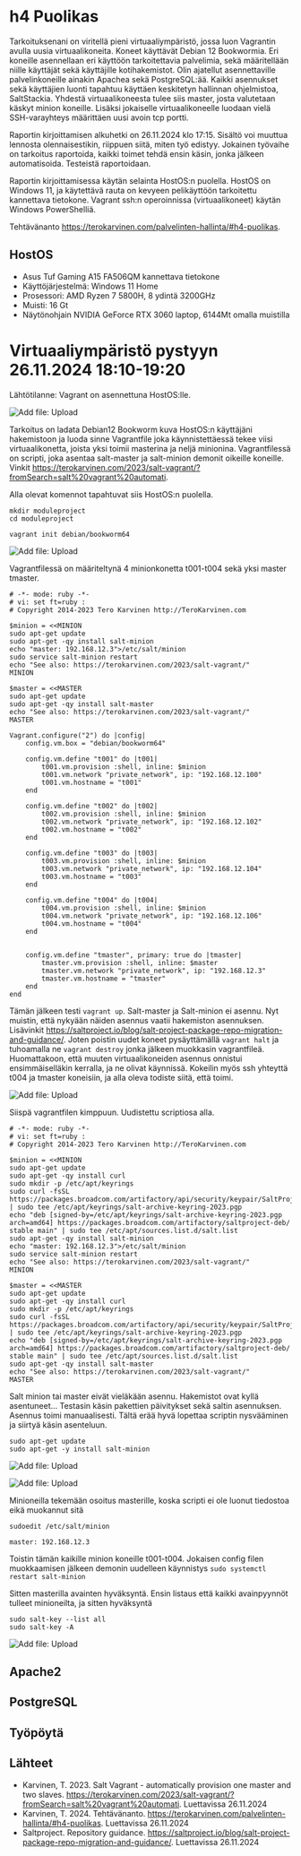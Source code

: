 # h4 Puolikas
Tarkoituksenani on viritellä pieni virtuaaliympäristö, jossa luon Vagrantin avulla uusia virtuaalikoneita. Koneet käyttävät Debian 12 Bookwormia. Eri koneille asennellaan eri käyttöön tarkoitettavia palvelimia, sekä määritellään niille käyttäjät sekä käyttäjille kotihakemistot. Olin ajatellut asennettaville palvelinkoneille ainakin Apachea sekä PostgreSQL:ää. Kaikki asennukset sekä käyttäjien luonti tapahtuu käyttäen keskitetyn hallinnan ohjelmistoa, SaltStackia. Yhdestä virtuaalikoneesta tulee siis master, josta valutetaan käskyt minion koneille. Lisäksi jokaiselle virtuaalikoneelle luodaan vielä SSH-varayhteys määrittäen uusi avoin tcp portti.

Raportin kirjoittamisen alkuhetki on 26.11.2024 klo 17:15. Sisältö voi muuttua lennosta olennaisestikin, riippuen siitä, miten työ edistyy. Jokainen työvaihe on tarkoitus raportoida, kaikki toimet tehdä ensin käsin, jonka jälkeen automatisoida. Testeistä raportoidaan.

Raportin kirjoittamisessa käytän selainta HostOS:n puolella. HostOS on Windows 11, ja käytettävä rauta on kevyeen pelikäyttöön tarkoitettu kannettava tietokone. Vagrant ssh:n operoinnissa (virtuaalikoneet) käytän Windows PowerShelliä.

Tehtävänanto https://terokarvinen.com/palvelinten-hallinta/#h4-puolikas.

## HostOS
- Asus Tuf Gaming A15 FA506QM kannettava tietokone
- Käyttöjärjestelmä: Windows 11 Home
- Prosessori: AMD Ryzen 7 5800H, 8 ydintä 3200GHz
- Muisti: 16 Gt
- Näytönohjain NVIDIA GeForce RTX 3060 laptop, 6144Mt omalla muistilla

# Virtuaaliympäristö pystyyn 26.11.2024 18:10-19:20
Lähtötilanne: Vagrant on asennettuna HostOS:lle.

![Add file: Upload](h4_kuvat/h4_1.png)

Tarkoitus on ladata Debian12 Bookworm kuva HostOS:n käyttäjäni hakemistoon ja luoda sinne Vagrantfile joka käynnistettäessä tekee viisi virtuaalikonetta, joista yksi toimii masterina ja neljä minionina. Vagrantfilessä on scripti, joka asentaa salt-master ja salt-minion demonit oikeille koneille. Vinkit https://terokarvinen.com/2023/salt-vagrant/?fromSearch=salt%20vagrant%20automati.

Alla olevat komennot tapahtuvat siis HostOS:n puolella.

    mkdir moduleproject
    cd moduleproject

    vagrant init debian/bookworm64

![Add file: Upload](h4_kuvat/h4_2.png)

Vagrantfilessä on määriteltynä 4 minionkonetta t001-t004 sekä yksi master tmaster.

    # -*- mode: ruby -*-
    # vi: set ft=ruby :
    # Copyright 2014-2023 Tero Karvinen http://TeroKarvinen.com

    $minion = <<MINION
    sudo apt-get update
    sudo apt-get -qy install salt-minion
    echo "master: 192.168.12.3">/etc/salt/minion
    sudo service salt-minion restart
    echo "See also: https://terokarvinen.com/2023/salt-vagrant/"
    MINION

    $master = <<MASTER
    sudo apt-get update
    sudo apt-get -qy install salt-master
    echo "See also: https://terokarvinen.com/2023/salt-vagrant/"
    MASTER

    Vagrant.configure("2") do |config|
	    config.vm.box = "debian/bookworm64"

	    config.vm.define "t001" do |t001|
		    t001.vm.provision :shell, inline: $minion
		    t001.vm.network "private_network", ip: "192.168.12.100"
		    t001.vm.hostname = "t001"
	    end

	    config.vm.define "t002" do |t002|
		    t002.vm.provision :shell, inline: $minion
		    t002.vm.network "private_network", ip: "192.168.12.102"
		    t002.vm.hostname = "t002"
	    end

	    config.vm.define "t003" do |t003|
		    t003.vm.provision :shell, inline: $minion
		    t003.vm.network "private_network", ip: "192.168.12.104"
		    t003.vm.hostname = "t003"
	    end

	    config.vm.define "t004" do |t004|
	    	t004.vm.provision :shell, inline: $minion
	    	t004.vm.network "private_network", ip: "192.168.12.106"
		    t004.vm.hostname = "t004"
	    end


    	config.vm.define "tmaster", primary: true do |tmaster|
		    tmaster.vm.provision :shell, inline: $master
		    tmaster.vm.network "private_network", ip: "192.168.12.3"
		    tmaster.vm.hostname = "tmaster"
	    end
    end

Tämän jälkeen testi `vagrant up`. Salt-master ja Salt-minion ei asennu. Nyt muistin, että nykyään näiden asennus vaatii hakemiston asennuksen. Lisävinkit https://saltproject.io/blog/salt-project-package-repo-migration-and-guidance/. Joten poistin uudet koneet pysäyttämällä `vagrant halt` ja tuhoamalla ne `vagrant destroy` jonka jälkeen muokkasin vagrantfileä. Huomattakoon, että muuten virtuaalikoneiden asennus onnistui ensimmäiselläkin kerralla, ja ne olivat käynnissä. Kokeilin myös ssh yhteyttä t004 ja tmaster koneisiin, ja alla oleva todiste siitä, että toimi.

![Add file: Upload](h4_kuvat/h4_3.png)

Siispä vagrantfilen kimppuun. Uudistettu scriptiosa alla.

    # -*- mode: ruby -*-
    # vi: set ft=ruby :
    # Copyright 2014-2023 Tero Karvinen http://TeroKarvinen.com

    $minion = <<MINION
    sudo apt-get update
    sudo apt-get -qy install curl
    sudo mkdir -p /etc/apt/keyrings
    sudo curl -fsSL https://packages.broadcom.com/artifactory/api/security/keypair/SaltProjectKey/public | sudo tee /etc/apt/keyrings/salt-archive-keyring-2023.pgp
    echo "deb [signed-by=/etc/apt/keyrings/salt-archive-keyring-2023.pgp arch=amd64] https://packages.broadcom.com/artifactory/saltproject-deb/ stable main" | sudo tee /etc/apt/sources.list.d/salt.list
    sudo apt-get -qy install salt-minion
    echo "master: 192.168.12.3">/etc/salt/minion
    sudo service salt-minion restart
    echo "See also: https://terokarvinen.com/2023/salt-vagrant/"
    MINION

    $master = <<MASTER
    sudo apt-get update
    sudo apt-get -qy install curl
    sudo mkdir -p /etc/apt/keyrings
    sudo curl -fsSL https://packages.broadcom.com/artifactory/api/security/keypair/SaltProjectKey/public | sudo tee /etc/apt/keyrings/salt-archive-keyring-2023.pgp
    echo "deb [signed-by=/etc/apt/keyrings/salt-archive-keyring-2023.pgp arch=amd64] https://packages.broadcom.com/artifactory/saltproject-deb/ stable main" | sudo tee /etc/apt/sources.list.d/salt.list
    sudo apt-get -qy install salt-master
    echo "See also: https://terokarvinen.com/2023/salt-vagrant/"
    MASTER

Salt minion tai master eivät vieläkään asennu. Hakemistot ovat kyllä asentuneet... Testasin käsin pakettien päivitykset sekä saltin asennuksen. Asennus toimi manuaalisesti. Tältä erää hyvä lopettaa scriptin nysvääminen ja siirtyä käsin asenteluun.

    sudo apt-get update
    sudo apt-get -y install salt-minion

![Add file: Upload](h4_kuvat/h4_4.png)

![Add file: Upload](h4_kuvat/h4_5.png)

Minioneilla tekemään osoitus masterille, koska scripti ei ole luonut tiedostoa eikä muokannut sitä

    sudoedit /etc/salt/minion

    master: 192.168.12.3

Toistin tämän kaikille minion koneille t001-t004. Jokaisen config filen muokkaamisen jälkeen demonin uudelleen käynnistys `sudo systemctl restart salt-minion`

Sitten masterilla avainten hyväksyntä. Ensin listaus että kaikki avainpyynnöt tulleet minioneilta, ja sitten hyväksyntä

    sudo salt-key --list all
    sudo salt-key -A

![Add file: Upload](h4_kuvat/h4_6.png)

## Apache2



## PostgreSQL



## Työpöytä

## Lähteet
- Karvinen, T. 2023. Salt Vagrant - automatically provision one master and two slaves. https://terokarvinen.com/2023/salt-vagrant/?fromSearch=salt%20vagrant%20automati. Luettavissa 26.11.2024
- Karvinen, T. 2024. Tehtävänanto. https://terokarvinen.com/palvelinten-hallinta/#h4-puolikas. Luettavissa 26.11.2024
- Saltproject. Repository guidance. https://saltproject.io/blog/salt-project-package-repo-migration-and-guidance/. Luettavissa 26.11.2024
